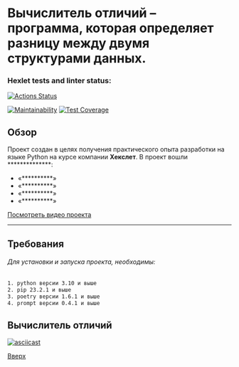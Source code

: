 <a id = "anchor"></a>
# Вычислитель отличий – программа, которая определяет разницу между двумя структурами данных.

### Hexlet tests and linter status:
[![Actions Status](https://github.com/akasmall/python-project-50/actions/workflows/hexlet-check.yml/badge.svg)](https://github.com/akasmall/python-project-50/actions)
<!-- [![Actions Status PyCI](https://github.com/akasmall/python-project-50/actions/workflows/pyci.yml/badge.svg)](https://github.com/akasmall/python-project-50/actions) -->
[![Maintainability](https://api.codeclimate.com/v1/badges/e87f520bf3e5d384a34f/maintainability)](https://codeclimate.com/github/akasmall/python-project-50/maintainability)
[![Test Coverage](https://api.codeclimate.com/v1/badges/e87f520bf3e5d384a34f/test_coverage)](https://codeclimate.com/github/akasmall/python-project-50/test_coverage)

## Обзор
Проект создан в целях получения практического опыта разработки на языке Python на курсе компании __Хекслет__.
В проект вошли **************:
* «**********»
* «**********»
* «**********»
* «**********»

[Посмотреть видео проекта](#project-50)

---
## Требования
###### Для установки и запуска проекта, необходимы:
~~~sh
1. python версии 3.10 и выше
2. pip 23.2.1 и выше
3. poetry версии 1.6.1 и выше
4. prompt версии 0.4.1 и выше
~~~


## Вычислитель отличий
<a id = "project-50"></a>
[![asciicast](https://asciinema.org/a/ExHJ1ZGxeQJ3xt7KMCKTaoGfr.svg)](https://asciinema.org/a/ExHJ1ZGxeQJ3xt7KMCKTaoGfr)


[Вверх](#anchor)